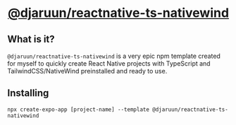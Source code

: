 <h1 align="center"><a href="https://github.com/DJAruun/reactnative-ts-nativewind">@djaruun/reactnative-ts-nativewind</a></h1>

<h2>What is it?</h2>
<code>@djaruun/reactnative-ts-nativewind</code> is a very epic npm template created for myself to quickly create React Native projects with TypeScript and TailwindCSS/NativeWind preinstalled and ready to use. 

<h2>Installing</h2>

```shell
npx create-expo-app [project-name] --template @djaruun/reactnative-ts-nativewind
```
